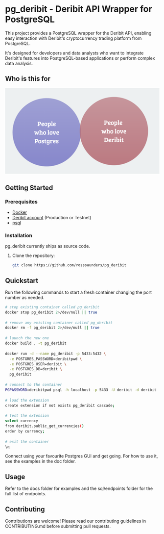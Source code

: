# pg_deribit - Deribit API Wrapper for PostgreSQL

This project provides a PostgreSQL wrapper for the Deribit API, enabling easy interaction with Deribit's cryptocurrency trading platform from PostgreSQL.

It's designed for developers and data analysts who want to integrate Deribit's features into PostgreSQL-based applications or perform complex data analysis.

## Who is this for

![Who is this for](whoisthisfor.png)

## Getting Started

### Prerequisites

- [Docker](https://www.docker.com/)
- [Deribit account](https://www.deribit.com/) (Production or Testnet)
- [psql](https://www.postgresql.org/docs/current/app-psql.html)

### Installation

pg_deribit currently ships as source code.

1. Clone the repository:

   ```bash
   git clone https://github.com/rosssaunders/pg_deribit
   ```

## Quickstart

Run the following commands to start a fresh container changing the port number as needed.

```bash
# stop existing container called pg_deribit
docker stop pg_deribit 2>/dev/null || true

# remove any existing container called pg_deribit
docker rm -f pg_deribit 2>/dev/null || true

# launch the new one
docker build . -t pg_deribit

docker run -d --name pg_deribit -p 5433:5432 \
  -e POSTGRES_PASSWORD=deribitpwd \
  -e POSTGRES_USER=deribit \
  -e POSTGRES_DB=deribit \
  pg_deribit

# connect to the container
PGPASSWORD=deribitpwd psql -h localhost -p 5433 -U deribit -d deribit

# load the extension
create extension if not exists pg_deribit cascade;

# test the extension
select currency
from deribit.public_get_currencies()
order by currency;

# exit the container
\q
```

Connect using your favourite Postgres GUI and get going. For how to use it, see the examples in the doc folder.

## Usage

Refer to the docs folder for examples and the sql/endpoints folder for the full list of endpoints.

## Contributing

Contributions are welcome! Please read our contributing guidelines in CONTRIBUTING.md before submitting pull requests.

